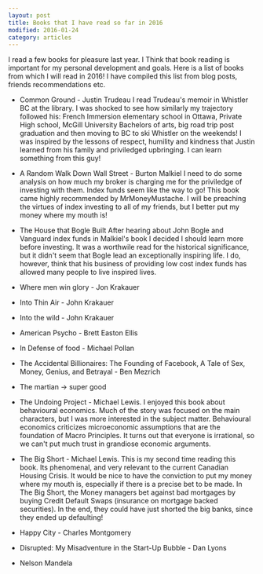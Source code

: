 ```yaml
---
layout: post
title: Books that I have read so far in 2016
modified: 2016-01-24
category: articles
---
```


I read a few books for pleasure last year. I Think that book reading is important for my personal development and goals. Here is a list of books from which I will read in 2016! I have compiled this list from blog posts, friends recommendations etc. 

* Common Ground - Justin Trudeau
I read Trudeau's memoir in Whistler BC at the library. I was shocked to see how similarly my trajectory followed his: French Immersion elementary school in Ottawa, Private High school, McGill University Bachelors of arts, big road trip post graduation and then moving to BC to ski Whistler on the weekends! I was inspired by the lessons of respect, humility and kindness that Justin learned from his family and priviledged upbringing. I can learn something from this guy!

* A Random Walk Down Wall Street - 	Burton Malkiel
I need to do some analysis on how much my broker is charging me for the priviledge of investing with them. Index funds seem like the way to go! This book came highly recommended by MrMoneyMustache. I will be preaching the virtues of index investing to all of my friends, but I better put my money where my mouth is! 

* The House that Bogle Built
After hearing about John Bogle and Vanguard index funds in Malkiel's book I decided I should learn more before investing. It was a worthwile read for the historical significance, but it didn't seem that Bogle lead an exceptionally inspiring life. I do, however, think that his business of providing low cost index funds has allowed many people to live inspired lives.

* Where men win glory - Jon Krakauer

* Into Thin Air - John Krakauer

* Into the wild - John Krakauer

* American Psycho - Brett Easton Ellis

* In Defense of food - Michael Pollan

* The Accidental Billionaires: The Founding of Facebook, A Tale of Sex, Money, Genius, and Betrayal - Ben Mezrich

* The martian -> super good

* The Undoing Project - Michael Lewis. I enjoyed this book about behavioural economics. Much of the story was focused on the main characters, but I was more interested in the subject matter. Behavioural economics criticizes microeconomic assumptions that are the foundation of Macro Principles. It turns out that everyone is irrational, so we can't put much trust in grandiose economic arguments.

* The Big Short - Michael Lewis. This is my second time reading this book. Its phenomenal, and very relevant to the current Canadian Housing Crisis. It would be nice to have the conviction to put my money where my mouth is, especially if there is a precise bet to be made. In The Big Short, the Money managers bet against bad mortgages by buying Credit Default Swaps (insurance on mortgage backed securities). In the end, they could have just shorted the big banks, since they ended up defaulting!

* Happy City -  Charles Montgomery

* Disrupted: My Misadventure in the Start-Up Bubble - Dan Lyons

* Nelson Mandela
